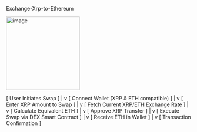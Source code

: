  Exchange-Xrp-to-Ethereum

<img width="200" alt="image" src="https://github.com/user-attachments/assets/a681d018-523d-4a3d-b6b0-e2ecbb083b23" />

[ User Initiates Swap ]
          |
          v
[ Connect Wallet (XRP & ETH compatible) ]
          |
          v
[ Enter XRP Amount to Swap ]
          |
          v
[ Fetch Current XRP/ETH Exchange Rate ]
          |
          v
[ Calculate Equivalent ETH ]
          |
          v
[ Approve XRP Transfer ]
          |
          v
[ Execute Swap via DEX Smart Contract ]
          |
          v
[ Receive ETH in Wallet ]
          |
          v
[ Transaction Confirmation ]
